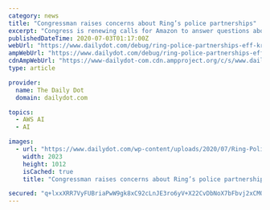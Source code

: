 ```yaml
---
category: news
title: "Congressman raises concerns about Ring’s police partnerships"
excerpt: "Congress is renewing calls for Amazon to answer questions about Ring police department departments as a new report sheds light on them."
publishedDateTime: 2020-07-03T01:17:00Z
webUrl: "https://www.dailydot.com/debug/ring-police-partnerships-eff-krishnamoorthi/"
ampWebUrl: "https://www.dailydot.com/debug/ring-police-partnerships-eff-krishnamoorthi/?amp"
cdnAmpWebUrl: "https://www-dailydot-com.cdn.ampproject.org/c/s/www.dailydot.com/debug/ring-police-partnerships-eff-krishnamoorthi/?amp"
type: article

provider:
  name: The Daily Dot
  domain: dailydot.com

topics:
  - AWS AI
  - AI

images:
  - url: "https://www.dailydot.com/wp-content/uploads/2020/07/Ring-Police-Raja-Krishnamoorthi.jpg"
    width: 2023
    height: 1012
    isCached: true
    title: "Congressman raises concerns about Ring’s police partnerships"

secured: "q+lxxXRR7VyFUBriaPwW9gk8xC92cLnJE3ro6yV+X22CvDbNoX7bFbvj2xCMOYHVjoVpHZBJZEEooSIx0ovz4Xc8pIQotbxAFzejsbUEKTe5Myj/QgXDvv4m+NtWzxxrQmylWjUxc8wjmq5JDCfb40Uu2TpkeNeOkHaugR3wcb/Pbtv/9HDh0Pm46WwX3bpWzuvAxoKu9eCn5Z96vJsmccMsASf3pijhXaljTfTCmlaqlAaTx/NPuWgdbzmxvwKHr8CfZQHNZ1/B+RI6ymM9p263IN6hH/1EoNrpk73jwKwcgZ1vclKZYqBgiMDKqdsFgSMSXYrKFUvtZZREFe3vtA==;9wNX6uz3g/lqsEZd4ZcNWg=="
---
```



